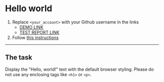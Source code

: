 # Hello world
1. Replace `<your_account>` with your Github username in the links
    - [DEMO LINK](https://Iryna-Cherpak.github.io/layout_hello-world/) <br>
    - [TEST REPORT LINK](https://Iryna-Cherpak.github.io/layout_hello-world/report/html_report/)
2. Follow [this instructions](https://mate-academy.github.io/layout_task-guideline/)
___

## The task 
Display the "Hello, world!" text with the default browser styling. Please do not 
use any enclosing tags like `<h1>` or `<p>`.
